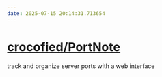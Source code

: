 ```yaml
---
date: 2025-07-15 20:14:31.713654
---
```


# [crocofied/PortNote](https://github.com/crocofied/PortNote)

track and organize server ports with a web interface